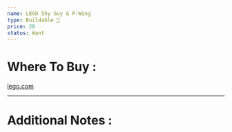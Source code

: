 ```yaml
---
name: LEGO Shy Guy & P-Wing
type: Buildable 🧱
price: 20
status: Want
---
```

# Where To Buy :

[lego.com](https://www.lego.com/en-us/product/mario-kart-shy-guy-p-wing-72045)

---
# Additional Notes :
